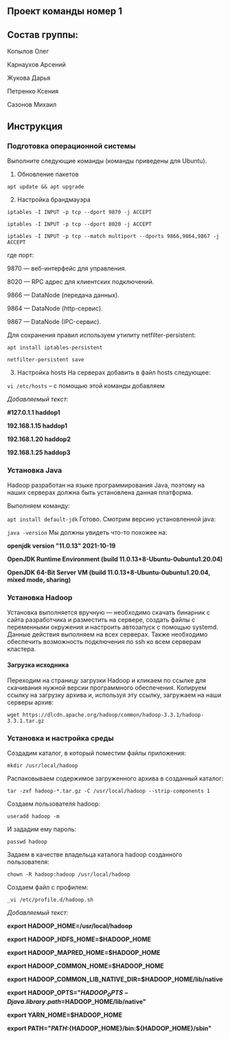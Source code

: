 ## Проект команды номер 1
## Состав группы:
Копылов Олег

Карнаухов Арсений

Жукова Дарья

Петренко Ксения

Сазонов Михаил


## Инструкция

### Подготовка операционной системы

Выполните следующие команды (команды приведены для Ubuntu).

1. Обновление пакетов

``apt update && apt upgrade``

2. Настройка брандмауэра

``iptables -I INPUT -p tcp --dport 9870 -j ACCEPT``


``iptables -I INPUT -p tcp --dport 8020 -j ACCEPT``


``iptables -I INPUT -p tcp --match multiport --dports 9866,9864,9867 -j ACCEPT``


где порт:

9870 — веб-интерфейс для управления.

8020 — RPC адрес для клиентских подключений.

9866 — DataNode (передача данных).

9864 — DataNode (http-сервис).

9867 — DataNode (IPC-сервис).


Для сохранения правил используем утилиту netfilter-persistent:

``apt install iptables-persistent``

``netfilter-persistent save``


3. Настройка hosts
На серверах добавить в файл hosts следующее:

``vi /etc/hosts`` – с помощью  этой команды добавляем

_Добавляемый текст:_

**#127.0.1.1 haddop1**

**192.168.1.15 haddop1**

**192.168.1.20 haddop2**

**192.168.1.25 haddop3**
   

### Установка Java

Hadoop разработан на языке программирования Java, поэтому на наших серверах должна быть установлена данная платформа.

Выполняем команду:

``apt install default-jdk``
Готово. Смотрим версию установленной java:

``java -version``
Мы должны увидеть что-то похожее на:

**openjdk version "11.0.13" 2021-10-19**

**OpenJDK Runtime Environment (build 11.0.13+8-Ubuntu-0ubuntu1.20.04)**

**OpenJDK 64-Bit Server VM (build 11.0.13+8-Ubuntu-0ubuntu1.20.04, mixed mode, sharing)**

### Установка Hadoop

Установка выполняется вручную — необходимо скачать бинарник с сайта разработчика и разместить на сервере, создать файлы с переменными окружения и настроить автозапуск с помощью systemd. Данные действия выполняем на всех серверах. Также необходимо обеспечить возможность подключения по ssh ко всем серверам кластера.

#### Загрузка исходника

Переходим на страницу загрузки Hadoop и кликаем по ссылке для скачивания нужной версии программного обеспечения.
Копируем ссылку на загрузку архива и, используя эту ссылку, загружаем на наши серверы архив:

``wget https://dlcdn.apache.org/hadoop/common/hadoop-3.3.1/hadoop-3.3.1.tar.gz``


### Установка и настройка среды

Создадим каталог, в который поместим файлы приложения:

``mkdir /usr/local/hadoop``

Распаковываем содержимое загруженного архива в созданный каталог:

``tar -zxf hadoop-*.tar.gz -C /usr/local/hadoop --strip-components 1``

Создаем пользователя hadoop:

``useradd hadoop -m``

И зададим ему пароль:

``passwd hadoop``

Задаем в качестве владельца каталога hadoop созданного пользователя:

``chown -R hadoop:hadoop /usr/local/hadoop``

Создаем файл с профилем:

``_vi /etc/profile.d/hadoop.sh``

_Добавляемый текст:_

**export HADOOP_HOME=/usr/local/hadoop**

**export HADOOP_HDFS_HOME=$HADOOP_HOME**

**export HADOOP_MAPRED_HOME=$HADOOP_HOME**

**export HADOOP_COMMON_HOME=$HADOOP_HOME**

**export HADOOP_COMMON_LIB_NATIVE_DIR=$HADOOP_HOME/lib/native**

**export HADOOP_OPTS="$HADOOP_OPTS -Djava.library.path=$HADOOP_HOME/lib/native"**

**export YARN_HOME=$HADOOP_HOME**

**export PATH="$PATH:${HADOOP_HOME}/bin:${HADOOP_HOME}/sbin"**



